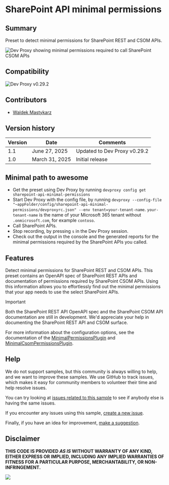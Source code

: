 # SharePoint API minimal permissions

## Summary

Preset to detect minimal permissions for SharePoint REST and CSOM APIs.

![Dev Proxy showing minimal permissions required to call SharePoint CSOM APIs](assets/sharepoint-minimal-csom-permissions.png)

## Compatibility

![Dev Proxy v0.29.2](https://aka.ms/devproxy/badge/v0.29.2)

## Contributors

- [Waldek Mastykarz](https://github.com/waldekmastykarz)

## Version history

Version|Date|Comments
-------|----|--------
1.1|June 27, 2025|Updated to Dev Proxy v0.29.2
1.0|March 31, 2025|Initial release

## Minimal path to awesome

- Get the preset using Dev Proxy by running `devproxy config get sharepoint-api-minimal-permissions`
- Start Dev Proxy with the config file, by running `devproxy --config-file "~appFolder/config/sharepoint-api-minimal-permissions/devproxyrc.json" --env tenant=your-tenant-name`. `your-tenant-name` is the name of your Microsoft 365 tenant without `.onmicrosoft.com`, for example `contoso`.
- Call SharePoint APIs.
- Stop recording, by pressing `s` in the Dev Proxy session.
- Check out the output in the console and the generated reports for the minimal permissions required by the SharePoint APIs you called.

## Features

Detect minimal permissions for SharePoint REST and CSOM APIs. This preset contains an OpenAPI spec of SharePoint REST APIs and documentation of permissions required by SharePoint CSOM APIs. Using this information allows you to effortlessly find out the minimal permissions that your app needs to use the select SharePoint APIs.

> [!IMPORTANT]  
> Both the SharePoint REST API OpenAPI spec and the SharePoint CSOM API documentation are still in development. We'd appreciate your help in documenting the SharePoint REST API and CSOM surface.

For more information about the configuration options, see the documentation of the [MinimalPermissionsPlugin](https://learn.microsoft.com/microsoft-cloud/dev/dev-proxy/technical-reference/minimalpermissionsplugin) and [MinimalCsomPermissionsPlugin](https://learn.microsoft.com/microsoft-cloud/dev/dev-proxy/technical-reference/minimalcsompermissionsplugin).

## Help

We do not support samples, but this community is always willing to help, and we want to improve these samples. We use GitHub to track issues, which makes it easy for  community members to volunteer their time and help resolve issues.

You can try looking at [issues related to this sample](https://github.com/pnp/proxy-samples/issues?q=label%3A%22sample%3A%sharepoint-api-minimal-permissions%22) to see if anybody else is having the same issues.

If you encounter any issues using this sample, [create a new issue](https://github.com/pnp/proxy-samples/issues/new).

Finally, if you have an idea for improvement, [make a suggestion](https://github.com/pnp/proxy-samples/issues/new).

## Disclaimer

**THIS CODE IS PROVIDED *AS IS* WITHOUT WARRANTY OF ANY KIND, EITHER EXPRESS OR IMPLIED, INCLUDING ANY IMPLIED WARRANTIES OF FITNESS FOR A PARTICULAR PURPOSE, MERCHANTABILITY, OR NON-INFRINGEMENT.**

![](https://m365-visitor-stats.azurewebsites.net/SamplesGallery/pnp-devproxy-sharepoint-api-minimal-permissions)

